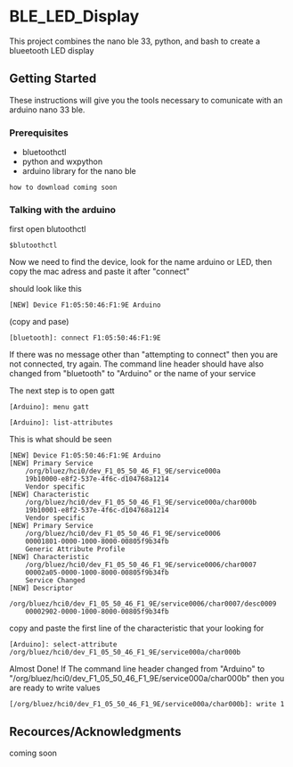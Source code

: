 
# BLE_LED_Display

This  project combines the nano ble 33, python, and bash to create a blueetooth LED display

## Getting Started

These instructions will give you the tools necessary to comunicate with an arduino nano 33 ble.

### Prerequisites

- bluetoothctl
- python and wxpython
- arduino library for the nano ble

```
how to download coming soon
```

### Talking with the arduino


first open blutoothctl

```
$blutoothctl
```

Now we need to find the device, look for the name arduino or LED, then copy the mac adress and paste it after "connect"

should look like this
```
[NEW] Device F1:05:50:46:F1:9E Arduino
```

(copy and pase)
```
[bluetooth]: connect F1:05:50:46:F1:9E
```

If there was no message other than "attempting to connect" then you are not connected, try again.
The command line header should have also changed from "bluetooth" to "Arduino" or the name of your service

The next step is to open gatt

```
[Arduino]: menu gatt
```

```
[Arduino]: list-attributes
```

This is what should be seen
```
[NEW] Device F1:05:50:46:F1:9E Arduino
[NEW] Primary Service
	/org/bluez/hci0/dev_F1_05_50_46_F1_9E/service000a
	19b10000-e8f2-537e-4f6c-d104768a1214
	Vendor specific
[NEW] Characteristic
	/org/bluez/hci0/dev_F1_05_50_46_F1_9E/service000a/char000b
	19b10001-e8f2-537e-4f6c-d104768a1214
	Vendor specific
[NEW] Primary Service
	/org/bluez/hci0/dev_F1_05_50_46_F1_9E/service0006
	00001801-0000-1000-8000-00805f9b34fb
	Generic Attribute Profile
[NEW] Characteristic
	/org/bluez/hci0/dev_F1_05_50_46_F1_9E/service0006/char0007
	00002a05-0000-1000-8000-00805f9b34fb
	Service Changed
[NEW] Descriptor
	/org/bluez/hci0/dev_F1_05_50_46_F1_9E/service0006/char0007/desc0009
	00002902-0000-1000-8000-00805f9b34fb
```

copy and paste the first line of the characteristic that your looking for

```
[Arduino]: select-attribute /org/bluez/hci0/dev_F1_05_50_46_F1_9E/service000a/char000b
```

Almost Done! If The command line header changed from "Arduino" to "/org/bluez/hci0/dev_F1_05_50_46_F1_9E/service000a/char000b"
then you are ready to write values

```
[/org/bluez/hci0/dev_F1_05_50_46_F1_9E/service000a/char000b]: write 1
```



## Recources/Acknowledgments

coming soon
